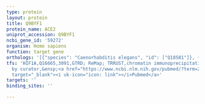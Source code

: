 ```yaml
---
type: protein
layout: protein
title: Q9BYF1
protein_name: ACE2
uniprot_accession: Q9BYF1
ncbi_gene_id: '59272'
organism: Homo sapiens
function: target gene
orthologs: '[{"species": "Caenorhabditis elegans", "id": ["Q18581"]}, {"species": "Mus musculus", "id": ["Q8R0I0"]}, {"species": "Rattus norvegicus", "id": ["D3ZYK4"]}]'
tfs: 'HIF1A,Q16665,3091,GTRD; ReMap; TRRUST,chromatin immunoprecipitation assay; inferred
  by curator,&ensp;<a href="https://www.ncbi.nlm.nih.gov/pubmed/?term=29087512%5Buid%5D+OR+29126285%5Buid%5D+OR+27924024%5Buid%5D+OR+19592460%5Buid%5D"
  target="_blank"><i uk-icon="icon: link"></i>Pubmed</a>'
targets: ''
binding_sites: ''

---
```

